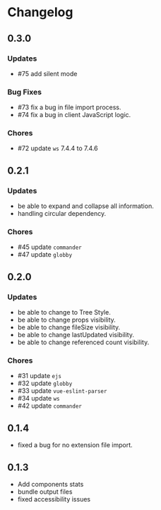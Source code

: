 # Changelog

## 0.3.0

### Updates

-   \#75 add silent mode

### Bug Fixes

-   \#73 fix a bug in file import process.
-   \#74 fix a bug in client JavaScript logic.

### Chores

-   \#72 update `ws` 7.4.4 to 7.4.6

## 0.2.1

### Updates

-   be able to expand and collapse all information.
-   handling circular dependency.

### Chores

-   \#45 update `commander`
-   \#47 update `globby`

## 0.2.0

### Updates

-   be able to change to Tree Style.
-   be able to change props visibility.
-   be able to change fileSize visibility.
-   be able to change lastUpdated visibility.
-   be able to change referenced count visibility.

### Chores

-   \#31 update `ejs`
-   \#32 update `globby`
-   \#33 update `vue-eslint-parser`
-   \#34 update `ws`
-   \#42 update `commander`

## 0.1.4

-   fixed a bug for no extension file import.

## 0.1.3

-   Add components stats
-   bundle output files
-   fixed accessibility issues
